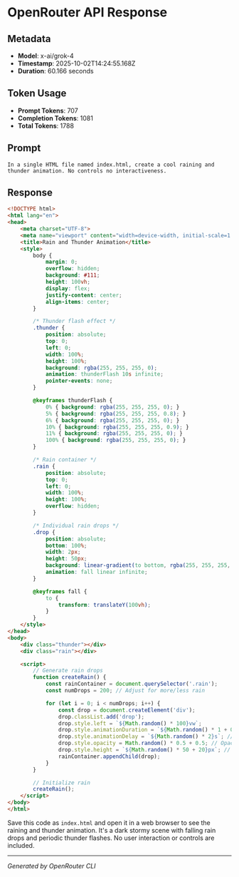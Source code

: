 # OpenRouter API Response

## Metadata
- **Model**: x-ai/grok-4
- **Timestamp**: 2025-10-02T14:24:55.168Z
- **Duration**: 60.166 seconds

## Token Usage
- **Prompt Tokens**: 707
- **Completion Tokens**: 1081
- **Total Tokens**: 1788

## Prompt
```
In a single HTML file named index.html, create a cool raining and thunder animation. No controls no interactiveness.

```

## Response
```html
<!DOCTYPE html>
<html lang="en">
<head>
    <meta charset="UTF-8">
    <meta name="viewport" content="width=device-width, initial-scale=1.0">
    <title>Rain and Thunder Animation</title>
    <style>
        body {
            margin: 0;
            overflow: hidden;
            background: #111;
            height: 100vh;
            display: flex;
            justify-content: center;
            align-items: center;
        }

        /* Thunder flash effect */
        .thunder {
            position: absolute;
            top: 0;
            left: 0;
            width: 100%;
            height: 100%;
            background: rgba(255, 255, 255, 0);
            animation: thunderFlash 10s infinite;
            pointer-events: none;
        }

        @keyframes thunderFlash {
            0% { background: rgba(255, 255, 255, 0); }
            5% { background: rgba(255, 255, 255, 0.8); }
            6% { background: rgba(255, 255, 255, 0); }
            10% { background: rgba(255, 255, 255, 0.9); }
            11% { background: rgba(255, 255, 255, 0); }
            100% { background: rgba(255, 255, 255, 0); }
        }

        /* Rain container */
        .rain {
            position: absolute;
            top: 0;
            left: 0;
            width: 100%;
            height: 100%;
            overflow: hidden;
        }

        /* Individual rain drops */
        .drop {
            position: absolute;
            bottom: 100%;
            width: 2px;
            height: 50px;
            background: linear-gradient(to bottom, rgba(255, 255, 255, 0), rgba(255, 255, 255, 0.5));
            animation: fall linear infinite;
        }

        @keyframes fall {
            to {
                transform: translateY(100vh);
            }
        }
    </style>
</head>
<body>
    <div class="thunder"></div>
    <div class="rain"></div>

    <script>
        // Generate rain drops
        function createRain() {
            const rainContainer = document.querySelector('.rain');
            const numDrops = 200; // Adjust for more/less rain

            for (let i = 0; i < numDrops; i++) {
                const drop = document.createElement('div');
                drop.classList.add('drop');
                drop.style.left = `${Math.random() * 100}vw`;
                drop.style.animationDuration = `${Math.random() * 1 + 0.5}s`; // Speed variation
                drop.style.animationDelay = `${Math.random() * 2}s`; // Start delay
                drop.style.opacity = Math.random() * 0.5 + 0.5; // Opacity variation
                drop.style.height = `${Math.random() * 50 + 20}px`; // Length variation
                rainContainer.appendChild(drop);
            }
        }

        // Initialize rain
        createRain();
    </script>
</body>
</html>
```

Save this code as `index.html` and open it in a web browser to see the raining and thunder animation. It's a dark stormy scene with falling rain drops and periodic thunder flashes. No user interaction or controls are included.

---
*Generated by OpenRouter CLI*